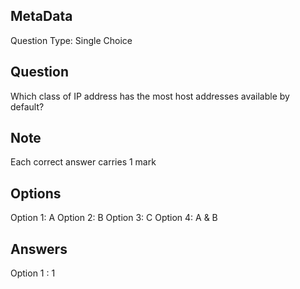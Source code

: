 ## MetaData
Question Type: Single Choice

## Question
Which class of IP address has the most host addresses available by default?

## Note
Each correct answer carries 1 mark

## Options
Option 1: A
Option 2: B
Option 3: C
Option 4: A & B

## Answers
Option 1 : 1
